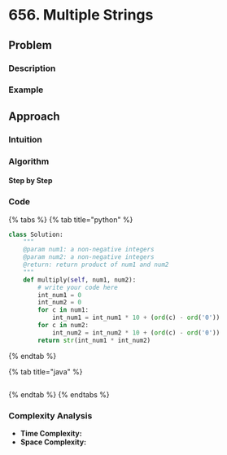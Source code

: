 # 656. Multiple Strings



## Problem

### Description

### Example

## Approach

### Intuition

### Algorithm

#### Step by Step

### Code

{% tabs %}
{% tab title="python" %}
```python
class Solution:
    """
    @param num1: a non-negative integers
    @param num2: a non-negative integers
    @return: return product of num1 and num2
    """
    def multiply(self, num1, num2):
        # write your code here
        int_num1 = 0
        int_num2 = 0
        for c in num1:
            int_num1 = int_num1 * 10 + (ord(c) - ord('0'))
        for c in num2:
            int_num2 = int_num2 * 10 + (ord(c) - ord('0'))
        return str(int_num1 * int_num2)
```
{% endtab %}

{% tab title="java" %}
```

```
{% endtab %}
{% endtabs %}

### Complexity Analysis

* **Time Complexity:**
* **Space Complexity:**

